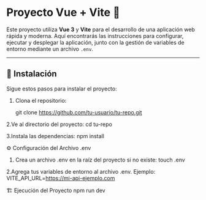 # Proyecto Vue + Vite 🌟

Este proyecto utiliza **Vue 3** y **Vite** para el desarrollo de una aplicación web rápida y moderna. Aquí encontrarás las instrucciones para configurar, ejecutar y desplegar la aplicación, junto con la gestión de variables de entorno mediante un archivo `.env`.

---

## 🚀 Instalación

Sigue estos pasos para instalar el proyecto:

1. Clona el repositorio:
   
   git clone https://github.com/tu-usuario/tu-repo.git

2.Ve al directorio del proyecto:
   cd tu-repo
   
3.Instala las dependencias:
  npm install

⚙️ Configuración del Archivo .env
1. Crea un archivo .env en la raíz del proyecto si no existe:
    touch .env
   
2.Agrega tus variables de entorno al archivo .env. Ejemplo:
    VITE_API_URL=https://mi-api-ejemplo.com

🏗️ Ejecución del Proyecto
  npm run dev
  



